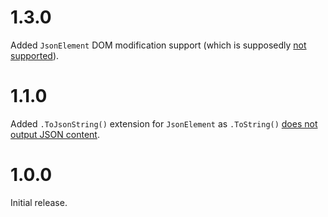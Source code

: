 # 1.3.0

Added `JsonElement` DOM modification support (which is supposedly [not supported](https://stackoverflow.com/a/59001666/878701)).

# 1.1.0

Added `.ToJsonString()` extension for `JsonElement` as `.ToString()` [does not output JSON content](https://github.com/dotnet/runtime/issues/42502).

# 1.0.0

Initial release.